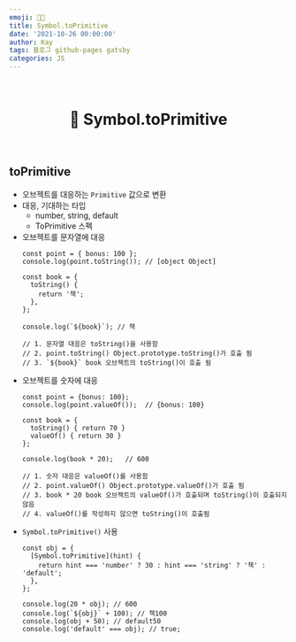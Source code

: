 ```yaml
---
emoji: 👨‍💻
title: Symbol.toPrimitive
date: '2021-10-26 00:00:00'
author: Kay
tags: 블로그 github-pages gatsby
categories: JS
---
```


<br>

<h1 align="center">
  👋  Symbol.toPrimitive
</h1>

<br>

## toPrimitive

- 오브젝트를 대응하는 `Primitive` 값으로 변환
- 대응, 기대하는 타입
  - number, string, default
  - ToPrimitive 스펙
- 오브젝트를 문자열에 대응
  ```tsx
  const point = { bonus: 100 };
  console.log(point.toString()); // [object Object]

  const book = {
    toString() {
      return '책';
    },
  };

  console.log(`${book}`); // 책

  // 1. 문자열 대응은 toString()을 사용함
  // 2. point.toString() Object.prototype.toString()가 호출 됨
  // 3. `${book}` book 오브젝트의 toString()이 호출 됨
  ```
- 오브젝트를 숫자에 대응
  ```tsx
  const point = {bonus: 100};
  console.log(point.valueOf());  // {bonus: 100}

  const book = {
  	toString() { return 70 }
  	valueOf() { return 30 }
  };

  console.log(book * 20);   // 600

  // 1. 숫자 대응은 valueOf()를 사용함
  // 2. point.valueOf() Object.prototype.valueOf()가 호출 됨
  // 3. book * 20 book 오브젝트의 valueOf()가 호출되며 toString()이 호출되지 않음
  // 4. valueOf()를 작성하지 않으면 toString()이 호출됨
  ```
- `Symbol.toPrimitive()` 사용
  ```tsx
  const obj = {
    [Symbol.toPrimitive](hint) {
      return hint === 'number' ? 30 : hint === 'string' ? '책' : 'default';
    },
  };

  console.log(20 * obj); // 600
  console.log(`${obj}` + 100); // 책100
  console.log(obj + 50); // default50
  console.log('default' === obj); // true;
  ```

```toc

```
